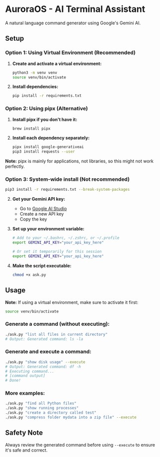 # AuroraOS - AI Terminal Assistant

A natural language command generator using Google's Gemini AI.

## Setup

### Option 1: Using Virtual Environment (Recommended)
1. **Create and activate a virtual environment:**
   ```bash
   python3 -m venv venv
   source venv/bin/activate
   ```

2. **Install dependencies:**
   ```bash
   pip install -r requirements.txt
   ```

### Option 2: Using pipx (Alternative)
1. **Install pipx if you don't have it:**
   ```bash
   brew install pipx
   ```

2. **Install each dependency separately:**
   ```bash
   pipx install google-generativeai
   pip3 install requests --user
   ```

**Note:** pipx is mainly for applications, not libraries, so this might not work perfectly.

### Option 3: System-wide install (Not recommended)
```bash
pip3 install -r requirements.txt --break-system-packages
```

2. **Get your Gemini API key:**
   - Go to [Google AI Studio](https://makersuite.google.com/app/apikey)
   - Create a new API key
   - Copy the key

3. **Set up your environment variable:**
   ```bash
   # Add to your ~/.bashrc, ~/.zshrc, or ~/.profile
   export GEMINI_API_KEY="your_api_key_here"
   
   # Or set it temporarily for this session
   export GEMINI_API_KEY="your_api_key_here"
   ```

4. **Make the script executable:**
   ```bash
   chmod +x ask.py
   ```

## Usage

**Note:** If using a virtual environment, make sure to activate it first:
```bash
source venv/bin/activate
```

### Generate a command (without executing):
```bash
./ask.py "list all files in current directory"
# Output: Generated command: ls -la
```

### Generate and execute a command:
```bash
./ask.py "show disk usage" --execute
# Output: Generated command: df -h
# Executing command...
# [command output]
# Done!
```

### More examples:
```bash
./ask.py "find all Python files"
./ask.py "show running processes"
./ask.py "create a directory called test"
./ask.py "compress folder mydata into a zip file" --execute
```

## Safety Note

Always review the generated command before using `--execute` to ensure it's safe and correct.